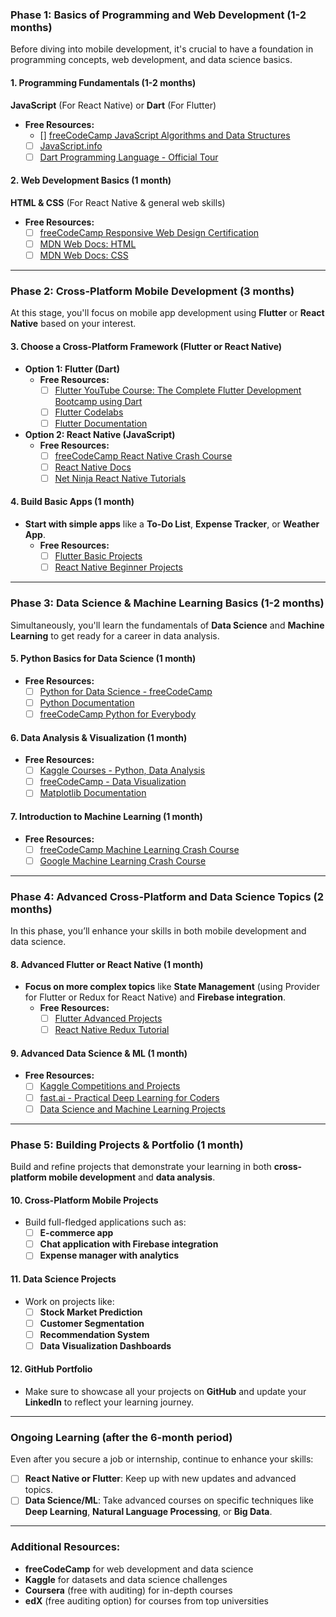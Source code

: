 ### **Phase 1: Basics of Programming and Web Development** (1-2 months)
Before diving into mobile development, it's crucial to have a foundation in programming concepts, web development, and data science basics.

#### **1. Programming Fundamentals (1-2 months)**
**JavaScript** (For React Native) or **Dart** (For Flutter)
   - **Free Resources:**
     - [] [freeCodeCamp JavaScript Algorithms and Data Structures](https://www.freecodecamp.org/learn/javascript-algorithms-and-data-structures/)
     - [ ] [JavaScript.info](https://javascript.info/)
     - [ ] [Dart Programming Language - Official Tour](https://dart.dev/tour)

#### **2. Web Development Basics (1 month)**
**HTML & CSS** (For React Native & general web skills)
   - **Free Resources:**
     - [ ] [freeCodeCamp Responsive Web Design Certification](https://www.freecodecamp.org/learn/responsive-web-design/)
     - [ ] [MDN Web Docs: HTML](https://developer.mozilla.org/en-US/docs/Web/HTML)
     - [ ] [MDN Web Docs: CSS](https://developer.mozilla.org/en-US/docs/Web/CSS)

---

### **Phase 2: Cross-Platform Mobile Development** (3 months)
At this stage, you'll focus on mobile app development using **Flutter** or **React Native** based on your interest.

#### **3. Choose a Cross-Platform Framework (Flutter or React Native)**  
- **Option 1: Flutter (Dart)**  
   - **Free Resources:**
     - [ ] [Flutter YouTube Course: The Complete Flutter Development Bootcamp using Dart](https://www.youtube.com/watch?v=VPvVD8t02U8)  
     - [ ] [Flutter Codelabs](https://codelabs.developers.google.com/?cat=flutter)  
     - [ ] [Flutter Documentation](https://docs.flutter.dev/get-started)  

- **Option 2: React Native (JavaScript)**
   - **Free Resources:**
     - [ ] [freeCodeCamp React Native Crash Course](https://www.youtube.com/watch?v=0-S5a0eXPoc)  
     - [ ] [React Native Docs](https://reactnative.dev/docs/getting-started)  
     - [ ] [Net Ninja React Native Tutorials](https://www.youtube.com/playlist?list=PL4cUxeGkcC9hOkGbwzgYFmaxB0WiduYJC)

#### **4. Build Basic Apps (1 month)**
- **Start with simple apps** like a **To-Do List**, **Expense Tracker**, or **Weather App**.
   - **Free Resources:**
     - [ ] [Flutter Basic Projects](https://flutter.dev/docs/get-started/codelab)
     - [ ] [React Native Beginner Projects](https://www.freecodecamp.org/news/react-native-tutorial/)  

---

### **Phase 3: Data Science & Machine Learning Basics** (1-2 months)
Simultaneously, you'll learn the fundamentals of **Data Science** and **Machine Learning** to get ready for a career in data analysis.

#### **5. Python Basics for Data Science (1 month)**
   - **Free Resources:**
     - [ ] [Python for Data Science - freeCodeCamp](https://www.youtube.com/watch?v=LHBE6Q9XlzI)
     - [ ] [Python Documentation](https://docs.python.org/3/tutorial/)
     - [ ] [freeCodeCamp Python for Everybody](https://www.freecodecamp.org/news/learn-python-by-building-projects/)

#### **6. Data Analysis & Visualization (1 month)**
   - **Free Resources:**
     - [ ] [Kaggle Courses - Python, Data Analysis](https://www.kaggle.com/learn)
     - [ ] [freeCodeCamp - Data Visualization](https://www.freecodecamp.org/learn/data-visualization/)
     - [ ] [Matplotlib Documentation](https://matplotlib.org/stable/users/index.html)

#### **7. Introduction to Machine Learning (1 month)**
   - **Free Resources:**
     - [ ] [freeCodeCamp Machine Learning Crash Course](https://www.youtube.com/watch?v=7eh4d6sabA0)
     - [ ] [Google Machine Learning Crash Course](https://developers.google.com/machine-learning/crash-course)

---

### **Phase 4: Advanced Cross-Platform and Data Science Topics** (2 months)
In this phase, you’ll enhance your skills in both mobile development and data science.

#### **8. Advanced Flutter or React Native (1 month)**
- **Focus on more complex topics** like **State Management** (using Provider for Flutter or Redux for React Native) and **Firebase integration**.
   - **Free Resources:**
     - [ ] [Flutter Advanced Projects](https://flutter.dev/docs/cookbook)
     - [ ] [React Native Redux Tutorial](https://www.youtube.com/watch?v=9r5Xz_mchXQ)  

#### **9. Advanced Data Science & ML (1 month)**
   - **Free Resources:**
     - [ ] [Kaggle Competitions and Projects](https://www.kaggle.com/)
     - [ ] [fast.ai - Practical Deep Learning for Coders](https://course.fast.ai/)
     - [ ] [Data Science and Machine Learning Projects](https://www.freecodecamp.org/news/learn-data-science-projects/)

---

### **Phase 5: Building Projects & Portfolio** (1 month)
Build and refine projects that demonstrate your learning in both **cross-platform mobile development** and **data analysis**.

#### **10. Cross-Platform Mobile Projects**  
- Build full-fledged applications such as:
  - [ ] **E-commerce app**  
  - [ ] **Chat application with Firebase integration**  
  - [ ] **Expense manager with analytics**

#### **11. Data Science Projects**  
- Work on projects like:
  - [ ] **Stock Market Prediction**  
  - [ ] **Customer Segmentation**  
  - [ ] **Recommendation System**  
  - [ ] **Data Visualization Dashboards**

#### **12. GitHub Portfolio**  
- Make sure to showcase all your projects on **GitHub** and update your **LinkedIn** to reflect your learning journey.

---

### **Ongoing Learning (after the 6-month period)**
Even after you secure a job or internship, continue to enhance your skills:
   - [ ] **React Native or Flutter**: Keep up with new updates and advanced topics.  
   - [ ] **Data Science/ML**: Take advanced courses on specific techniques like **Deep Learning**, **Natural Language Processing**, or **Big Data**.

---

### **Additional Resources:**
- **freeCodeCamp** for web development and data science
- **Kaggle** for datasets and data science challenges
- **Coursera** (free with auditing) for in-depth courses
- **edX** (free auditing option) for courses from top universities
